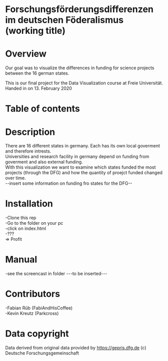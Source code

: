 # Forschungsförderungsdifferenzen im deutschen Föderalismus (working title)

# Overview
Our goal was to visualize the differences in funding for science projects between the 16 german states.
<br/>

This is our final project for the Data Visualization course at Freie Universität.  
Handed in on 13. February 2020

# Table of contents


# Description
There are 16 different states in germany. Each has its own local goverment and therefore intrests.  
Universities and research facility in germany depend on funding from goverment and also external funding.  
With this visualization we want to examine which states funded the most projects (through the DFG) and how the quantity of proejct funded changed over time.  
--insert some information on funding fro states for the DFG--

# Installation
-Clone this rep  
-Go to the folder on your pc  
-click on index.html  
-???  
=> Profit  

# Manual
-see the screencast in folder ---to be inserted---

# Contributors
-Fabian Rüb (FabiAndHisCoffee)  
-Kevin Kreutz (Parkcross)

# Data copyright
Data derived from original data provided by https://gepris.dfg.de (c) Deutsche Forschungsgemeinschaft
